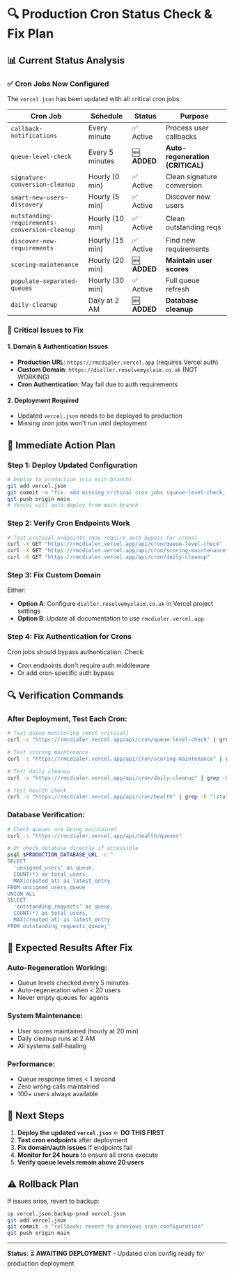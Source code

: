 # 🔍 Production Cron Status Check & Fix Plan

## 📊 **Current Status Analysis**

### **✅ Cron Jobs Now Configured**
The `vercel.json` has been updated with all critical cron jobs:

| Cron Job | Schedule | Status | Purpose |
|----------|----------|--------|---------|
| `callback-notifications` | Every minute | ✅ Active | Process user callbacks |
| `queue-level-check` | Every 5 minutes | 🆕 **ADDED** | **Auto-regeneration (CRITICAL)** |
| `signature-conversion-cleanup` | Hourly (0 min) | ✅ Active | Clean signature conversion |
| `smart-new-users-discovery` | Hourly (5 min) | ✅ Active | Discover new users |
| `outstanding-requirements-conversion-cleanup` | Hourly (10 min) | ✅ Active | Clean outstanding reqs |
| `discover-new-requirements` | Hourly (15 min) | ✅ Active | Find new requirements |
| `scoring-maintenance` | Hourly (20 min) | 🆕 **ADDED** | **Maintain user scores** |
| `populate-separated-queues` | Hourly (30 min) | ✅ Active | Full queue refresh |
| `daily-cleanup` | Daily at 2 AM | 🆕 **ADDED** | **Database cleanup** |

### **🚨 Critical Issues to Fix**

#### **1. Domain & Authentication Issues**
- **Production URL**: `https://rmcdialer.vercel.app` (requires Vercel auth)
- **Custom Domain**: `https://dialler.resolvemyclaim.co.uk` (NOT WORKING)
- **Cron Authentication**: May fail due to auth requirements

#### **2. Deployment Required**
- Updated `vercel.json` needs to be deployed to production
- Missing cron jobs won't run until deployment

## 🔧 **Immediate Action Plan**

### **Step 1: Deploy Updated Configuration**
```bash
# Deploy to production (via main branch)
git add vercel.json
git commit -m "fix: add missing critical cron jobs (queue-level-check, scoring-maintenance, daily-cleanup)"
git push origin main
# Vercel will auto-deploy from main branch
```

### **Step 2: Verify Cron Endpoints Work**
```bash
# Test critical endpoints (may require auth bypass for crons)
curl -X GET "https://rmcdialer.vercel.app/api/cron/queue-level-check"
curl -X GET "https://rmcdialer.vercel.app/api/cron/scoring-maintenance" 
curl -X GET "https://rmcdialer.vercel.app/api/cron/daily-cleanup"
```

### **Step 3: Fix Custom Domain**
Either:
- **Option A**: Configure `dialler.resolvemyclaim.co.uk` in Vercel project settings
- **Option B**: Update all documentation to use `rmcdialer.vercel.app`

### **Step 4: Fix Authentication for Crons**
Cron jobs should bypass authentication. Check:
- Cron endpoints don't require auth middleware
- Or add cron-specific auth bypass

## 🔍 **Verification Commands**

### **After Deployment, Test Each Cron:**
```bash
# Test queue monitoring (most critical)
curl -s "https://rmcdialer.vercel.app/api/cron/queue-level-check" | grep -E "(success|error)"

# Test scoring maintenance
curl -s "https://rmcdialer.vercel.app/api/cron/scoring-maintenance" | grep -E "(success|error)"

# Test daily cleanup
curl -s "https://rmcdialer.vercel.app/api/cron/daily-cleanup" | grep -E "(success|error)"

# Test health check
curl -s "https://rmcdialer.vercel.app/api/cron/health" | grep -E "(status|error)"
```

### **Database Verification:**
```bash
# Check queues are being maintained
curl -s "https://rmcdialer.vercel.app/api/health/queues"

# Or check database directly if accessible
psql $PRODUCTION_DATABASE_URL -c "
SELECT 
  'unsigned_users' as queue,
  COUNT(*) as total_users,
  MAX(created_at) as latest_entry
FROM unsigned_users_queue
UNION ALL
SELECT 
  'outstanding_requests' as queue,
  COUNT(*) as total_users,
  MAX(created_at) as latest_entry
FROM outstanding_requests_queue;"
```

## 🎯 **Expected Results After Fix**

### **Auto-Regeneration Working:**
- Queue levels checked every 5 minutes
- Auto-regeneration when < 20 users
- Never empty queues for agents

### **System Maintenance:**
- User scores maintained (hourly at 20 min)
- Daily cleanup runs at 2 AM
- All systems self-healing

### **Performance:**
- Queue response times < 1 second
- Zero wrong calls maintained
- 100+ users always available

## 🚨 **Next Steps**

1. **Deploy the updated `vercel.json`** ← **DO THIS FIRST**
2. **Test cron endpoints** after deployment
3. **Fix domain/auth issues** if endpoints fail
4. **Monitor for 24 hours** to ensure all crons execute
5. **Verify queue levels remain above 20 users**

## ⚠️ **Rollback Plan**

If issues arise, revert to backup:
```bash
cp vercel.json.backup-prod vercel.json
git add vercel.json
git commit -m "rollback: revert to previous cron configuration"
git push origin main
```

---

**Status**: ⏳ **AWAITING DEPLOYMENT** - Updated cron config ready for production deployment 